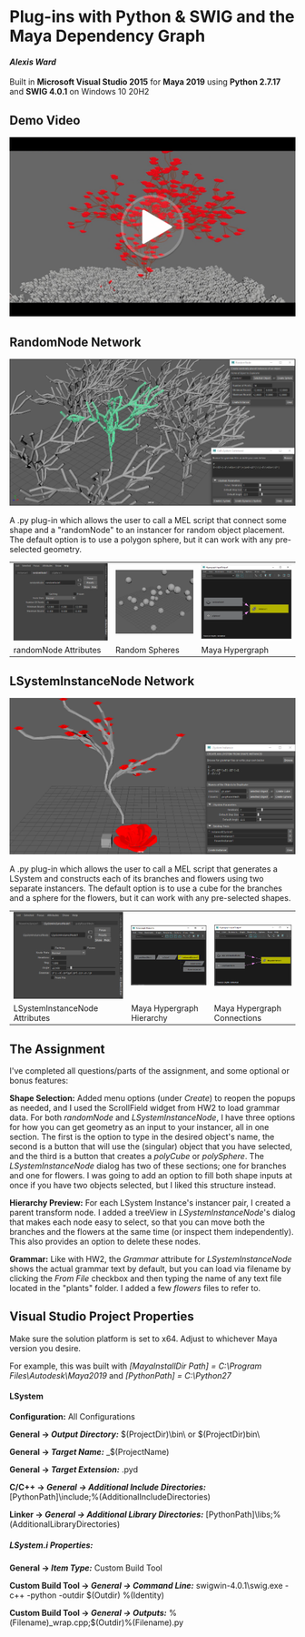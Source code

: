 # Plug-ins with Python & SWIG and the Maya Dependency Graph

#### *Alexis Ward*

Built in **Microsoft Visual Studio 2015** for **Maya 2019** using **Python 2.7.17** and **SWIG 4.0.1** on Windows 10 20H2



## Demo Video

[![](images/videoheader.png)](https://drive.google.com/file/d/11yA1la0eTHvMfHPD5YeXhlzs0AiLCIQM/view?usp=sharing)



## RandomNode Network 

![randomtree](images/randomtree.png)

A .py plug-in which allows the user to call a MEL script that connect some shape and a "randomNode" to an instancer for random object placement. The default option is to use a polygon sphere, but it can work with any pre-selected geometry.

<table>
  <tr>
    <td><img src="images\randomspheresAttr.png"></td>
    <td><img src="images\randomspheres.png"></td>
    <td><img src="images\randomspheresHypergraph.png"></td>
  </tr>
  <tr>
    <td>randomNode Attributes</td>
    <td>Random Spheres</td>
    <td>Maya Hypergraph</td>
  </tr>
 </table>



## LSystemInstanceNode Network

![instancedTree](images/instancedTree.png)

A .py plug-in which allows the user to call a MEL script that generates a LSystem and constructs each of its branches and flowers using two separate instancers. The default option is to use a cube for the branches and a sphere for the flowers, but it can work with any pre-selected shapes.

<table>
  <tr>
    <td><img src="images\instAttributes.png"></td>
    <td><img src="images\instHypergraphHierarchy.png"></td>
    <td><img src="images\instHypergraphConnections.png"></td>
  </tr>
  <tr>
    <td>LSystemInstanceNode Attributes</td>
    <td>Maya Hypergraph Hierarchy</td>
    <td>Maya Hypergraph Connections</td>
  </tr>
 </table>



## The Assignment

I've completed all questions/parts of the assignment, and some optional or bonus features:

**Shape Selection:** Added menu options (under *Create*) to reopen the popups as needed, and I used the ScrollField widget from HW2 to load grammar data. For both *randomNode* and *LSystemInstanceNode*, I have three options for how you can get geometry as an input to your instancer, all in one section. The first is the option to type in the desired object's name, the second is a button that will use the (singular) object that you have selected, and the third is a button that creates a *polyCube* or *polySphere*. The *LSystemInstanceNode* dialog has two of these sections; one for branches and one for flowers. I was going to add an option to fill both shape inputs at once if you have two objects selected, but I liked this structure instead.

**Hierarchy Preview:** For each LSystem Instance's instancer pair, I created a parent transform node. I added a treeView in *LSystemInstanceNode*'s dialog that makes each node easy to select, so that you can move both the branches and the flowers at the same time (or inspect them independently). This also provides an option to delete these nodes.

**Grammar:** Like with HW2, the *Grammar* attribute for *LSystemInstanceNode* shows the actual grammar text by default, but you can load via filename by clicking the *From File* checkbox and then typing the name of any text file located in the "plants" folder. I added a few *flowers* files to refer to.



## Visual Studio Project Properties

Make sure the solution platform is set to x64. Adjust to whichever Maya version you desire.

For example, this was built with *[MayaInstallDir Path] = C:\Program Files\Autodesk\Maya2019* and *[PythonPath] = C:\Python27*



#### LSystem

**Configuration:** All Configurations

**General &rarr; *Output Directory:*** $(ProjectDir)\bin\ or $(ProjectDir)bin\

**General &rarr; *Target Name:*** _$(ProjectName)

**General &rarr; *Target Extension:*** .pyd

**C/C++ &rarr; *General &rarr; Additional Include Directories:*** [PythonPath]\include;%(AdditionalIncludeDirectories)

**Linker &rarr; *General &rarr; Additional Library Directories:*** [PythonPath]\libs;%(AdditionalLibraryDirectories)



##### LSystem.i Properties:

**General &rarr; *Item Type:*** Custom Build Tool

**Custom Build Tool &rarr; *General &rarr; Command Line:*** swigwin-4.0.1\swig.exe -c++ -python -outdir $(Outdir) %(Identity)

**Custom Build Tool &rarr; *General &rarr; Outputs:*** %(Filename)_wrap.cpp;$(Outdir)%(Filename).py